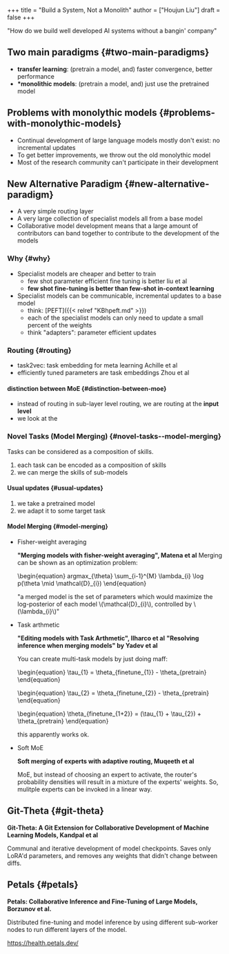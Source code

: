 +++
title = "Build a System, Not a Monolith"
author = ["Houjun Liu"]
draft = false
+++

"How do we build well developed AI systems without a bangin' company"


## Two main paradigms {#two-main-paradigms}

-   **transfer learning**: (pretrain a model, and) faster convergence, better performance
-   **\*monolithic models**: (pretrain a model, and) just use the pretrained model


## Problems with monolythic models {#problems-with-monolythic-models}

-   Continual development of large language models mostly don't exist: no incremental updates
-   To get better improvements, we throw out the old monolythic model
-   Most of the research community can't participate in their development


## New Alternative Paradigm {#new-alternative-paradigm}

-   A very simple routing layer
-   A very large collection of specialist models all from a base model
-   Collaborative model development means that a large amount of contributors can band together to contribute to the development of the models


### Why {#why}

-   Specialist models are cheaper and better to train
    -   few shot parameter efficient fine tuning is better liu et al
    -   **few shot fine-tuning is better than few-shot in-context learning**
-   Specialist models can be communicable, incremental updates to a base model
    -   think: [PEFT]({{< relref "KBhpeft.md" >}})
    -   each of the specialist models can only need to update a small percent of the weights
    -   think "adapters": parameter efficient updates


### Routing {#routing}

-   task2vec: task embedding for meta learning Achille et al
-   efficiently tuned parameters are task embeddings Zhou et al


#### distinction between MoE {#distinction-between-moe}

-   instead of routing in sub-layer level routing, we are routing at the **input level**
-   we look at the


### Novel Tasks (Model Merging) {#novel-tasks--model-merging}

Tasks can be considered as a composition of skills.

1.  each task can be encoded as a composition of skills
2.  we can merge the skills of sub-models


#### Usual updates {#usual-updates}

1.  we take a pretrained model
2.  we adapt it to some target task


#### Model Merging {#model-merging}

<!--list-separator-->

-  Fisher-weight averaging

    **"Merging models with fisher-weight averaging", Matena et al**
    Merging can be shown as an optimization problem:

    \begin{equation}
    argmax\_{\theta} \sum\_{i-1}^{M} \lambda\_{i} \log p(\theta \mid \mathcal{D}\_{i})
    \end{equation}

    "a merged model is the set of parameters which would maximize the log-posterior of each model \\(\mathcal{D}\_{i}\\), controlled by \\(\lambda\_{i}\\)"

<!--list-separator-->

-  Task arthmetic

    **"Editing models with Task Arthmetic", llharco et al**
    **"Resolving inference when merging models" by Yadev et al**

    You can create multi-task models by just doing maff:

    \begin{equation}
    \tau\_{1} = \theta\_{finetune\_{1}} - \theta\_{pretrain}
    \end{equation}

    \begin{equation}
    \tau\_{2} = \theta\_{finetune\_{2}} - \theta\_{pretrain}
    \end{equation}

    \begin{equation}
    \theta\_{finetune\_{1+2}} = (\tau\_{1} + \tau\_{2}) + \theta\_{pretrain}
    \end{equation}

    this apparently works ok.

<!--list-separator-->

-  Soft MoE

    ****Soft merging of experts with adaptive routing, Muqeeth et al****

    MoE, but instead of choosing an expert to activate, the router's probability densities will result in a mixture of the experts' weights. So, mulitple experts can be invoked in a linear way.


## Git-Theta {#git-theta}

**Git-Theta: A Git Extension for Collaborative Development of Machine Learning Models, Kandpal et al**

Communal and iterative development of model checkpoints. Saves only LoRA'd parameters, and removes any weights that didn't change between diffs.


## Petals {#petals}

**Petals: Collaborative Inference and Fine-Tuning of Large Models, Borzunov et al.**

Distributed fine-tuning and model inference by using different sub-worker nodes to run different layers of the model.

<https://health.petals.dev/>

